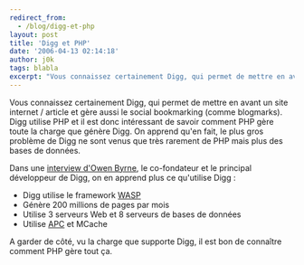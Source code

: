 ```yaml
---
redirect_from:
  - /blog/digg-et-php
layout: post
title: 'Digg et PHP'
date: '2006-04-13 02:14:18'
author: j0k
tags: blabla
excerpt: "Vous connaissez certainement Digg, qui permet de mettre en avant un site internet / article et gère aussi le social bookmarking (comme blogmarks).     \nDigg utilise PHP et il est donc intéressant de savoir comment PHP gère toute la charge que génère Digg. On apprend qu'en fait, le plus gros problème de Digg ne sont venus que très rarement de PHP mais plus des      …"
---
```


Vous connaissez certainement Digg, qui permet de mettre en avant un site internet / article et gère aussi le social bookmarking (comme blogmarks).
Digg utilise PHP et il est donc intéressant de savoir comment PHP gère toute la charge que génère Digg. On apprend qu'en fait, le plus gros problème de Digg ne sont venus que très rarement de PHP mais plus des bases de données.

Dans une [interview d'Owen Byrne](http://www.oreillynet.com/onlamp/blog/2006/04/digg_phps_scalability_and_perf.html), le co-fondateur et le principal développeur de Digg, on en apprend plus ce qu'utilise Digg :

* Digg utilise le framework [WASP](http://wasp.sourceforge.net/)
* Génère 200 millions de pages par mois
* Utilise 3 serveurs Web et 8 serveurs de bases de données
* Utilise [APC](http://pecl.php.net/package/APC) et MCache

A garder de côté, vu la charge que supporte Digg, il est bon de connaître comment PHP gère tout ça.
